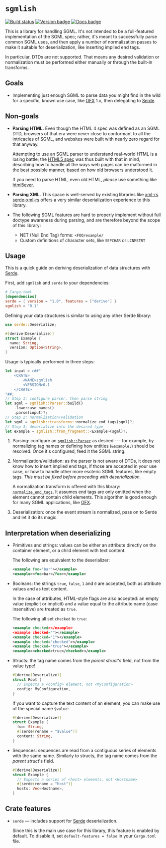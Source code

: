 `sgmlish`
=========

[![Build status]](https://github.com/mernen/sgmlish/actions/workflows/ci.yml)
[![Version badge]](https://crates.io/crates/sgmlish)
[![Docs badge]](https://docs.rs/sgmlish)

This is a library for handling SGML. It's not intended to be a full-featured
implementation of the SGML spec; rather, it's meant to successfully parse
common SGML uses, and then apply a number of normalization passes to make it
suitable for deserialization, like inserting implied end tags.

In particular, DTDs are not supported. That means any desired validation or
normalization must be performed either manually or through the built-in
transforms.


## Goals

* Implementing just enough SGML to parse data you might find in the wild
  for a specific, known use case, like [OFX] 1.x, then delegating to [Serde].


## Non-goals

* **Parsing HTML.** Even though the HTML 4 spec was defined as an SGML DTD,
  browsers of that era were never close to conformant to all the intricacies of
  SGML, and websites were built with nearly zero regard for that anyway.

  Attempting to use an SGML parser to understand real-world HTML is a losing battle;
  the [HTML5 spec] was thus built with that in mind, describing how to handle
  all the ways web pages can be malformed in the best possible manner, based on
  how old browsers understood it.

  If you need to parse HTML, even old HTML, *please* use something like [html5ever].

* **Parsing XML.** This space is well-served by existing libraries like [xml-rs].
  [serde-xml-rs] offers a very similar deserialization experience to this library.

* The following SGML features are hard to properly implement without full doctype
  awareness during parsing, and are therefore beyond the scope of this library:
  * NET (Null End Tag) forms: `<FOO/example/`
  * Custom definitions of character sets, like `SEPCHAR` or `LCNMSTRT`


## Usage

This is a quick guide on deriving deserialization of data structures with [Serde].

First, add `sgmlish` and `serde` to your dependencies:

```toml
# Cargo.toml
[dependencies]
serde = { version = "1.0", features = ["derive"] }
sgmlish = "0.1"
```

Defining your data structures is similar to using any other Serde library:

```rust
use serde::Deserialize;

#[derive(Deserialize)]
struct Example {
  name: String,
  version: Option<String>,
}
```

Usage is typically performed in three steps:

```rust
let input = r##"
    <CRATE>
        <NAME>sgmlish
        <VERSION>0.1
    </CRATE>
"##;
// Step 1: configure parser, then parse string
let sgml = sgmlish::Parser::build()
    .lowercase_names()
    .parse(input)?;
// Step 2: normalization/validation
let sgml = sgmlish::transforms::normalize_end_tags(sgml)?;
// Step 3: deserialize into the desired type
let example = sgmlish::from_fragment::<Example>(sgml)?;
```

1.  Parsing: configure an [`sgmlish::Parser`] as desired --- for example, by
    normalizing tag names or defining how entities (`&example;`) should be resolved.
    Once it's configured, feed it the SGML string.

2.  Normalization/validation: as the parser is not aware of DTDs, it does not know
    how to insert implied end tags, if those are accepted in your use case, or
    how to handle other more esoteric SGML features, like empty tags.
    *This must be fixed before proceding with deserialization.*

    A normalization transform is offered with this library: [`normalize_end_tags`].
    It assumes end tags are only omitted when the element cannot contain child
    elements. This algorithm is good enough for many SGML applications, like [OFX].

3.  Deserialization: once the event stream is normalized, pass on to Serde
    and let it do its magic.


## Interpretation when deserializing

* Primitives and strings: values can be either an attribute directly on the
  container element, or a child element with text content.

  The following are equivalent to the deserializer:

  ```xml
  <example foo="bar"></example>
  <example><foo>bar</foo></example>
  ```

* Booleans: the strings `true`, `false`, `1` and `0` are accepted,
  both as attribute values and as text content.

  In the case of attributes, HTML-style flags are also accepted:
  an empty value (explicit or implicit) and a value equal to the attribute name
  (case insensitive) are treated as `true`.

  The following all set `checked` to `true`:

  ```xml
  <example checked></example>
  <example checked=""></example>
  <example checked="1"></example>
  <example checked="checked"></example>
  <example checked="true"></example>
  <example><checked>true</checked></example>
  ```

* Structs: the tag name comes from the *parent struct*'s field, not from the value type!

  ```rust
  #[derive(Deserialize)]
  struct Root {
    // Expects a <config> element, not <MyConfiguration>
    config: MyConfiguration,
  }
  ```

  If you want to capture the text content of an element, you can make use of
  the special name `$value`:

  ```rust
  #[derive(Deserialize)]
  struct Example {
    foo: String,
    #[serde(rename = "$value")]
    content: String,
  }
  ```

* Sequences: sequences are read from a contiguous series of elements
  with the same name.
  Similarly to structs, the tag name comes from the *parent struct*'s field.

  ```rust
  #[derive(Deserialize)]
  struct Example {
    // Expects a series of <host> elements, not <Hostname>
    #[serde(rename = "host")]
    hosts: Vec<Hostname>,
  }
  ```


## Crate features

* `serde` — includes support for [Serde] deserialization.

  Since this is the main use case for this library, this feature is enabled by default.
  To disable it, set `default-features = false` in your `Cargo.toml` file.


[HTML5 spec]: https://html.spec.whatwg.org/multipage/parsing.html#parsing
[html5ever]: https://lib.rs/crates/html5ever
[OFX]: https://en.wikipedia.org/wiki/Open_Financial_Exchange
[Serde]: https://serde.rs
[serde-xml-rs]: https://lib.rs/crates/serde-xml-rs
[xml-rs]: https://lib.rs/crates/xml-rs
[`sgmlish::Parser`]: https://docs.rs/sgmlish/*/sgmlish/sgmlish/parser/struct.Parser.html
[`normalize_end_tags`]: https://docs.rs/sgmlish/*/sgmlish/transforms/fn.normalize_end_tags.html

[Build status]: https://github.com/mernen/sgmlish/actions/workflows/ci.yml/badge.svg
[Version badge]: https://img.shields.io/crates/v/sgmlish.svg
[Docs badge]: https://img.shields.io/docsrs/sgmlish
